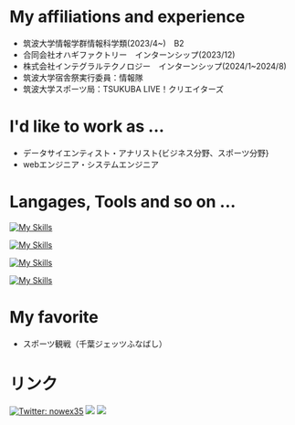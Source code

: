 # My affiliations and experience
- 筑波大学情報学群情報科学類(2023/4~)　B2 
- 合同会社オハギファクトリー　インターンシップ(2023/12)
- 株式会社インテグラルテクノロジー　インターンシップ(2024/1~2024/8)
- 筑波大学宿舎祭実行委員：情報隊
- 筑波大学スポーツ局：TSUKUBA LIVE！クリエイターズ


# I'd like to work as ...
- データサイエンティスト・アナリスト{ビジネス分野、スポーツ分野}
- webエンジニア・システムエンジニア

# Langages, Tools and so on ...
[![My Skills](https://skillicons.dev/icons?i=python,ruby,js,html,css&perline=7)](https://skillicons.dev)

[![My Skills](https://skillicons.dev/icons?i=django,rails,vue,react,next&perline=7)](https://skillicons.dev)

[![My Skills](https://skillicons.dev/icons?i=docker,netlify,aws,vercel,figma&perline=7)](https://skillicons.dev)

[![My Skills](https://skillicons.dev/icons?i=notion&perline=6)](https://skillicons.dev)

# My favorite 
- スポーツ観戦（千葉ジェッツふなばし）
  
# リンク
[![Twitter: nowex35](https://img.shields.io/twitter/follow/nowex35?style=social)](https://twitter.com/nowex35)
<a href="https://qiita.com/nowex35" target="_blank"><img src="https://img.shields.io/badge/-Qiita-55C500.svg?logo=qiita&style=plastic"></a>
<a href="https://note.com/nowex35" target="_blank"><img src="https://img.shields.io/badge/-Note-gray?logo=gray&style=plastic"></a>


<!---
nowex35/nowex35 is a ✨ special ✨ repository because its `README.md` (this file) appears on your GitHub profile.
You can click the Preview link to take a look at your changes.
--->
